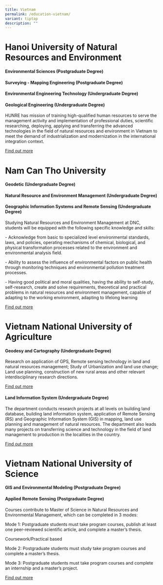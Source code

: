 ```yaml
---
title: Vietnam
permalink: /education-vietnam/
variant: tiptap
description: ""
---
```

<h1>Hanoi University of Natural Resources and Environment</h1><h4>Environmental Sciences (Postgraduate Degree)</h4><h4>Surveying - Mapping Engineering (Postgraduate Degree)</h4><h4>Environmental Engineering Technology (Undergraduate Degree)</h4><h4>Geological Engineering (Undergraduate Degree)</h4><p>HUNRE has mission of training high-qualified human resources to serve the management activity and implementation of professional duties, scientific researching, deploying, applying and transferring the advanced technologies in the field of natural resources and environment in Vietnam to meet the demand of industrialization and modernization in the international integration context.</p><p><a href="http://en.hunre.edu.vn/hunre-en/Full-time-Programs-t16139-8122.html" rel="noopener noreferrer nofollow" target="_blank">Find out more</a></p><p></p><h1>Nam Can Tho University</h1><h4>Geodetic (Undergraduate Degree)</h4><h4>Natural Resource and Environment Management (Undergraduate Degree)</h4><h4>Geographic Information Systems and Remote Sensing (Undergraduate Degree)</h4><p>Studying Natural Resources and Environment Management at DNC, students will be equipped with the following specific knowledge and skills:</p><p>- Acknowledge from basic to specialized level environmental standards, laws, and policies, operating mechanisms of chemical, biological, and physical transformation processes related to the environment and environmental analysis field.</p><p>- Ability to assess the influence of environmental factors on public health through monitoring techniques and environmental pollution treatment processes.</p><p>- Having good political and moral qualities, having the ability to self-study, self-research, create and solve requirements, theoretical and practical problems in natural resources and environment management, capable of adapting to the working environment, adapting to lifelong learning</p><p><a href="https://en.nctu.edu.vn/natural-resources-and-environment-management3" rel="noopener noreferrer nofollow" target="_blank">Find out more</a></p><p></p><h1>Vietnam National University of Agriculture </h1><h4>Geodesy and Cartography (Undergraduate Degree)</h4><p>Research on application of GPS, Remote sensing technology in land and natural resources management; Study of Urbanization and land use change; Land use planning, construction of new rural areas and other relevant interdisciplinary research directions.</p><p><a href="https://fnre.vnua.edu.vn/department/geodesy-and-cartography" rel="noopener noreferrer nofollow" target="_blank">Find out more</a></p><h4>Land Information System (Undergraduate Degree)</h4><p>The department conducts research projects at all levels on building land database, building land information system, application of Remote Sensing (RS) and Geographic Information System (GIS) in mapping, land use planning and management of natural resources. The department also leads many projects on transferring science and technology in the field of land management to production in the localities in the country.</p><p><a href="https://fnre.vnua.edu.vn/department/land-information-system" rel="noopener noreferrer nofollow" target="_blank">Find out more</a></p><p></p><h1>Vietnam National University of Science</h1><h4>GIS and Environmental Modeling (Postgraduate Degree)</h4><h4>Applied Remote Sensing (Postgraduate Degree)</h4><p>Courses contribute to Master of Science in Natural Resources and Environmental Management, which can be completed in 3 modes: </p><p>Mode 1: Postgraduate students must take program courses, publish at least one peer-reviewed scientific article, and complete a master’s thesis.</p><p>Coursework/Practical based</p><p>Mode 2: Postgraduate students must study take program courses and complete a master’s thesis.</p><p>Mode 3: Postgraduate students must take program courses and complete an internship and a master’s project.</p><p><a href="http://www.environment.hcmus.edu.vn/en/master-of-science-in-natural-resources-and-environmental-management/" rel="noopener noreferrer nofollow" target="_blank">Find out more</a></p><p></p><p></p><p></p><p></p><p></p>